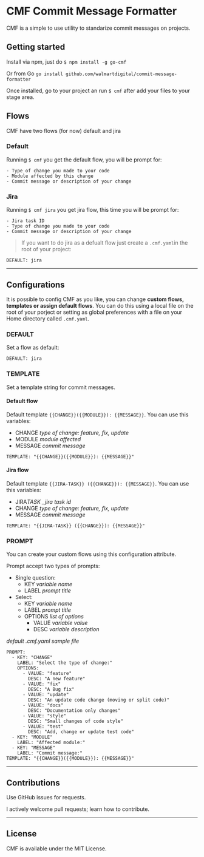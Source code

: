 # CMF Commit Message Formatter

CMF is a simple to use utility to standarize commit messages on projects.

## Getting started

Install via npm, just do `$ npm install -g go-cmf`

Or from Go `go install github.com/walmartdigital/commit-message-formatter`

Once installed, go to your project an run `$ cmf` after add your files to your stage area.

## Flows

CMF have two flows (for now) default and jira

### Default

Running `$ cmf` you get the default flow, you will be prompt for:

    - Type of change you made to your code
    - Module affected by this change
    - Commit message or description of your change

### Jira

Running `$ cmf jira` you get jira flow, this time you will be prompt for:

    - Jira task ID
    - Type of change you made to your code
    - Commit message or description of your change

> If you want to do jira as a defualt flow just create a `.cmf.yaml`in the root of your project:

```
DEFAULT: jira
```

---

## Configurations

It is possible to config CMF as you like, you can change **custom flows, templates or assign default flows**. You can do this using a local file on the root of your porject or setting as global preferences with a file on your Home directory called `.cmf.yaml`.

### DEFAULT

Set a flow as default:

```
DEFAULT: jira
```

### TEMPLATE

Set a template string for commit messages.

#### Default flow

Default template `{{CHANGE}}({{MODULE}}): {{MESSAGE}}`. You can use this variables:

- CHANGE _type of change: feature, fix, update_
- MODULE _module affected_
- MESSAGE _commit message_

```
TEMPLATE: "{{CHANGE}}({{MODULE}}): {{MESSAGE}}"
```

#### Jira flow

Default template `{{JIRA-TASK}} ({{CHANGE}}): {{MESSAGE}}`. You can use this variables:

- JIRA*TASK \_jira task id*
- CHANGE _type of change: feature, fix, update_
- MESSAGE _commit message_

```
TEMPLATE: "{{JIRA-TASK}} ({{CHANGE}}): {{MESSAGE}}"
```

### PROMPT

You can create your custom flows using this configuration attribute.

Prompt accept two types of prompts:

- Single question:
  - KEY _variable name_
  - LABEL _prompt title_
- Select:
  - KEY _variable name_
  - LABEL _prompt title_
  - OPTIONS _list of options_
    - VALUE _variable value_
    - DESC _variable description_

_default .cmf.yaml sample file_

```
PROMPT:
  - KEY: "CHANGE"
    LABEL: "Select the type of change:"
    OPTIONS:
      - VALUE: "feature"
        DESC: "A new feature"
      - VALUE: "fix"
        DESC: "A Bug fix"
      - VALUE: "update"
        DESC: "An update code change (moving or split code)"
      - VALUE: "docs"
        DESC: "Documentation only changes"
      - VALUE: "style"
        DESC: "Small changes of code style"
      - VALUE: "test"
        DESC: "Add, change or update test code"
  - KEY: "MODULE"
    LABEL: "Affected module:"
  - KEY: "MESSAGE"
    LABEL: "Commit message:"
TEMPLATE: "{{CHANGE}}({{MODULE}}): {{MESSAGE}}"
```

---

## Contributions

Use GitHub issues for requests.

I actively welcome pull requests; learn how to contribute.

---

## License

CMF is available under the MIT License.
